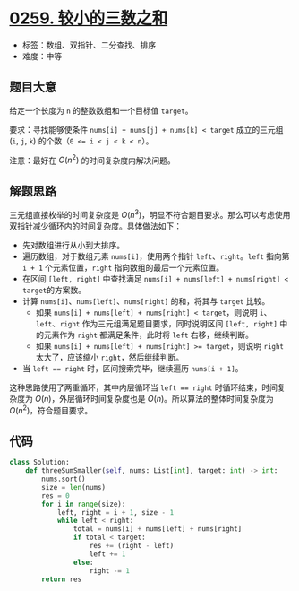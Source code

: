 # [0259. 较小的三数之和](https://leetcode.cn/problems/3sum-smaller/)

- 标签：数组、双指针、二分查找、排序
- 难度：中等

## 题目大意

给定一个长度为 `n` 的整数数组和一个目标值 `target`。

要求：寻找能够使条件 `nums[i] + nums[j] + nums[k] < target` 成立的三元组  (`i`, `j`, `k`) 的个数（`0 <= i < j < k < n`）。

注意：最好在 $O(n^2)$ 的时间复杂度内解决问题。

## 解题思路

三元组直接枚举的时间复杂度是 $O(n^3)$，明显不符合题目要求。那么可以考虑使用双指针减少循环内的时间复杂度。具体做法如下：

- 先对数组进行从小到大排序。
- 遍历数组，对于数组元素 `nums[i]`，使用两个指针 `left`、`right`。`left` 指向第 `i + 1` 个元素位置，`right` 指向数组的最后一个元素位置。
- 在区间 `[left, right]` 中查找满足 `nums[i] + nums[left] + nums[right] < target`的方案数。
- 计算 `nums[i]`、`nums[left]`、`nums[right]` 的和，将其与 `target` 比较。
  - 如果 `nums[i] + nums[left] + nums[right] < target`，则说明 `i`、`left`、`right` 作为三元组满足题目要求，同时说明区间 `[left, right]` 中的元素作为 `right` 都满足条件，此时将 `left` 右移，继续判断。
  - 如果 `nums[i] + nums[left] + nums[right] >= target`，则说明 `right` 太大了，应该缩小 `right`，然后继续判断。
- 当 `left == right` 时，区间搜索完毕，继续遍历 `nums[i + 1]`。

这种思路使用了两重循环，其中内层循环当 `left == right` 时循环结束，时间复杂度为 $O(n)$，外层循环时间复杂度也是 $O(n)$。所以算法的整体时间复杂度为 $O(n^2)$，符合题目要求。

## 代码

```python
class Solution:
    def threeSumSmaller(self, nums: List[int], target: int) -> int:
        nums.sort()
        size = len(nums)
        res = 0
        for i in range(size):
            left, right = i + 1, size - 1
            while left < right:
                total = nums[i] + nums[left] + nums[right]
                if total < target:
                    res += (right - left)
                    left += 1
                else:
                    right -= 1
        return res
```

